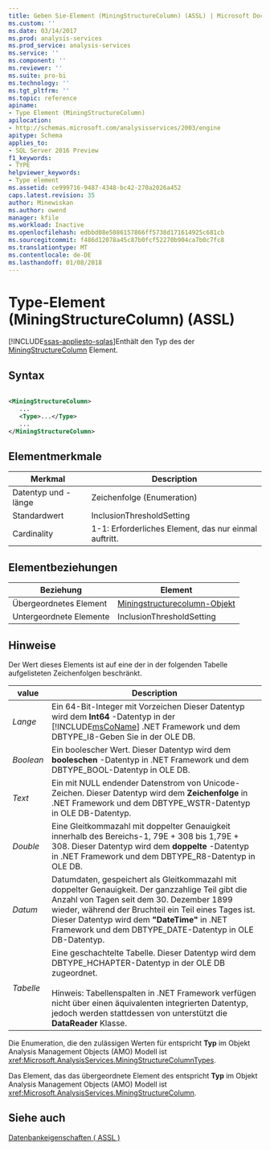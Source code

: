 ```yaml
---
title: Geben Sie-Element (MiningStructureColumn) (ASSL) | Microsoft Docs
ms.custom: ''
ms.date: 03/14/2017
ms.prod: analysis-services
ms.prod_service: analysis-services
ms.service: ''
ms.component: ''
ms.reviewer: ''
ms.suite: pro-bi
ms.technology: ''
ms.tgt_pltfrm: ''
ms.topic: reference
apiname:
- Type Element (MiningStructureColumn)
apilocation:
- http://schemas.microsoft.com/analysisservices/2003/engine
apitype: Schema
applies_to:
- SQL Server 2016 Preview
f1_keywords:
- TYPE
helpviewer_keywords:
- Type element
ms.assetid: ce999716-9487-4348-bc42-270a2026a452
caps.latest.revision: 35
author: Minewiskan
ms.author: owend
manager: kfile
ms.workload: Inactive
ms.openlocfilehash: edbbd08e5086157866ff5738d171614925c681cb
ms.sourcegitcommit: f486d12078a45c87b0fcf52270b904ca7b0c7fc8
ms.translationtype: MT
ms.contentlocale: de-DE
ms.lasthandoff: 01/08/2018
---
```

# <a name="type-element-miningstructurecolumn-assl"></a>Type-Element (MiningStructureColumn) (ASSL)
[!INCLUDE[ssas-appliesto-sqlas](../../../includes/ssas-appliesto-sqlas.md)]Enthält den Typ des der [MiningStructureColumn](../../../analysis-services/scripting/data-type/miningstructurecolumn-data-type-assl.md) Element.  
  
## <a name="syntax"></a>Syntax  
  
```xml  
  
<MiningStructureColumn>  
   ...  
   <Type>...</Type>  
   ...  
</MiningStructureColumn>  
```  
  
## <a name="element-characteristics"></a>Elementmerkmale  
  
|Merkmal|Description|  
|--------------------|-----------------|  
|Datentyp und -länge|Zeichenfolge (Enumeration)|  
|Standardwert|InclusionThresholdSetting|  
|Cardinality|1-1: Erforderliches Element, das nur einmal auftritt.|  
  
## <a name="element-relationships"></a>Elementbeziehungen  
  
|Beziehung|Element|  
|------------------|-------------|  
|Übergeordnetes Element|[Miningstructurecolumn-Objekt](../../../analysis-services/scripting/data-type/miningstructurecolumn-data-type-assl.md)|  
|Untergeordnete Elemente|InclusionThresholdSetting|  
  
## <a name="remarks"></a>Hinweise  
 Der Wert dieses Elements ist auf eine der in der folgenden Tabelle aufgelisteten Zeichenfolgen beschränkt.  
  
|value|Description|  
|-----------|-----------------|  
|*Lange*|Ein 64-Bit-Integer mit Vorzeichen Dieser Datentyp wird dem **Int64** -Datentyp in der [!INCLUDE[msCoName](../../../includes/msconame-md.md)] .NET Framework und dem DBTYPE_I8-Geben Sie in der OLE DB.|  
|*Boolean*|Ein boolescher Wert. Dieser Datentyp wird dem **booleschen** -Datentyp in .NET Framework und dem DBTYPE_BOOL-Datentyp in OLE DB.|  
|*Text*|Ein mit NULL endender Datenstrom von Unicode-Zeichen. Dieser Datentyp wird dem **Zeichenfolge** in .NET Framework und dem DBTYPE_WSTR-Datentyp in OLE DB-Datentyp.|  
|*Double*|Eine Gleitkommazahl mit doppelter Genauigkeit innerhalb des Bereichs-1, 79E + 308 bis 1,79E + 308. Dieser Datentyp wird dem **doppelte** -Datentyp in .NET Framework und dem DBTYPE_R8-Datentyp in OLE DB.|  
|*Datum*|Datumdaten, gespeichert als Gleitkommazahl mit doppelter Genauigkeit. Der ganzzahlige Teil gibt die Anzahl von Tagen seit dem 30. Dezember 1899 wieder, während der Bruchteil ein Teil eines Tages ist. Dieser Datentyp wird dem **"DateTime"** in .NET Framework und dem DBTYPE_DATE-Datentyp in OLE DB-Datentyp.|  
|*Tabelle*|Eine geschachtelte Tabelle. Dieser Datentyp wird dem DBTYPE_HCHAPTER-Datentyp in der OLE DB zugeordnet.<br /><br /> Hinweis: Tabellenspalten in .NET Framework verfügen nicht über einen äquivalenten integrierten Datentyp, jedoch werden stattdessen von unterstützt die **DataReader** Klasse.|  
  
 Die Enumeration, die den zulässigen Werten für entspricht **Typ** im Objekt Analysis Management Objects (AMO) Modell ist <xref:Microsoft.AnalysisServices.MiningStructureColumnTypes>.  
  
 Das Element, das das übergeordnete Element des entspricht **Typ** im Objekt Analysis Management Objects (AMO) Modell ist <xref:Microsoft.AnalysisServices.MiningStructureColumn>.  
  
## <a name="see-also"></a>Siehe auch  
 [Datenbankeigenschaften &#40; ASSL &#41;](../../../analysis-services/scripting/properties/properties-assl.md)  
  
  
